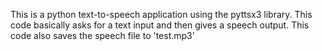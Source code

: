 This is a python text-to-speech application using the pyttsx3 library. 
This code basically asks for a text input and then gives a speech output. 
This code also saves the speech file to 'test.mp3'
